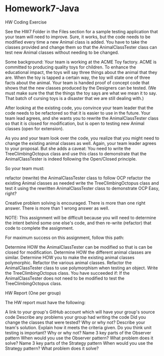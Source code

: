 # Homework7-Java
HW Coding Exercise

See the HW7 Folder in the Files section for a sample testing application that your team will need to improve.  Sure, it works, but the code needs to be modified every time a new Animal class is added.  You have to take the classes provided and change them so that the AnimalClassTester class can test new Animal classes without needing to be changed.

Some background:  Your team is working at the ACME Toy factory.   ACME is committed to producing quality toys for children.   To enhance the educational impact, the toys will say three things about the animal that they are.  When the toy is tapped a certain way, the toy will state one of three facts about the animal.  Your team is handed proof of concept code that shows that the new classes produced by the Designers can be tested.  (We must make sure the that the things the toy says are what we mean it to say.  That batch of cursing toys is a disaster that we are still dealing with.)

After looking at the existing code, you convince your team leader that the code needs to be refactored so that it is easier to use in the future.  Your team lead agrees, and she wants you to rewrite the AnimalClassTester class so that it is closed for modification, but is open to testing new Animal classes (open for extension).    

As you and your team look over the code, you realize that you might need to change the existing animal classes as well.  Again, your team leader agrees to your proposal.  But she adds a caveat:  You need to write the TreeClimbingOctopus class and use this class to demonstrate that the AnimalClassTester is indeed following the Open/Closed principle.

So your team must:

refactor (rewrite) the AnimalClassTester class to follow OCP
refactor the existing Animal classes as needed
write the TreeClimbingOctopus class and test it using the rewritten AnimalClassTester class to demonstrate OCP
Easy, right?

Creative problem solving is encouraged.  There is more than one right answer.  There is more than 1 wrong answer as well.  

NOTE: This assignment will be difficult because you will need to determine the intent behind some one else's code, and then re-write (refactor) that code to complete the assignment.  

For maximum success on this assignment, follow this path:

Determine HOW the AnimalClassTester can be modified so that is can be closed for modification.
Determine HOW the different animal classes are similar.
Determine HOW you to make the existing animal classes polymorphic.
 Refactor the various animal classes.
Refactor the AnimalClassTester class to use polymorphism when testing an object.
Write the TreeClimbingOctopus class.
You have succeeded if:
If the AnimalClassTester does not need to be modified to test the TreeClimbingOctopus class.
 

HW Report (One per group)

The HW report must have the following:

A link to your group's GitHub account which will have your group's source code
Describe any problems your group had writing the code
Did you change the classes that were tested?  Why or why not?
Describe your team's solution.  Explain how it meets the criteria given.
Do you think unit testing is important? Why or why not?
Name 3 key parts of the Observer pattern
When would you use the Observer pattern?  What problem does it solve?
Name 3 key parts of the Strategy pattern
When would you use the Strategy pattern?  What problem does it solve?
